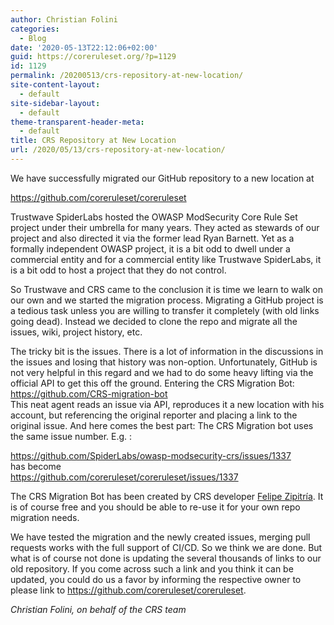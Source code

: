 ```yaml
---
author: Christian Folini
categories:
  - Blog
date: '2020-05-13T22:12:06+02:00'
guid: https://coreruleset.org/?p=1129
id: 1129
permalink: /20200513/crs-repository-at-new-location/
site-content-layout:
  - default
site-sidebar-layout:
  - default
theme-transparent-header-meta:
  - default
title: CRS Repository at New Location
url: /2020/05/13/crs-repository-at-new-location/
---
```



We have successfully migrated our GitHub repository to a new location at  
  
<https://github.com/coreruleset/coreruleset>  
  
Trustwave SpiderLabs hosted the OWASP ModSecurity Core Rule Set project under their umbrella for many years. They acted as stewards of our project and also directed it via the former lead Ryan Barnett. Yet as a formally independent OWASP project, it is a bit odd to dwell under a commercial entity and for a commercial entity like Trustwave SpiderLabs, it is a bit odd to host a project that they do not control.  
  
So Trustwave and CRS came to the conclusion it is time we learn to walk on our own and we started the migration process. Migrating a GitHub project is a tedious task unless you are willing to transfer it completely (with old links going dead). Instead we decided to clone the repo and migrate all the issues, wiki, project history, etc.  
  
The tricky bit is the issues. There is a lot of information in the discussions in the issues and losing that history was non-option. Unfortunately, GitHub is not very helpful in this regard and we had to do some heavy lifting via the official API to get this off the ground. Entering the CRS Migration Bot: <https://github.com/CRS-migration-bot>  
This neat agent reads an issue via API, reproduces it a new location with his account, but referencing the original reporter and placing a link to the original issue. And here comes the best part: The CRS Migration bot uses the same issue number. E.g. :  
  
<https://github.com/SpiderLabs/owasp-modsecurity-crs/issues/1337>  
has become  
<https://github.com/coreruleset/coreruleset/issues/1337>

The CRS Migration Bot has been created by CRS developer [Felipe Zipitría](https://www.fing.edu.uy/~fzipi/). It is of course free and you should be able to re-use it for your own repo migration needs.

We have tested the migration and the newly created issues, merging pull requests works with the full support of CI/CD. So we think we are done. But what is of course not done is updating the several thousands of links to our old repository. If you come across such a link and you think it can be updated, you could do us a favor by informing the respective owner to please link to <https://github.com/coreruleset/coreruleset>.  
  
*Christian Folini, on behalf of the CRS team*